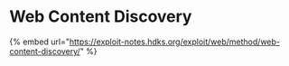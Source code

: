 # Web Content Discovery

{% embed url="https://exploit-notes.hdks.org/exploit/web/method/web-content-discovery/" %}
